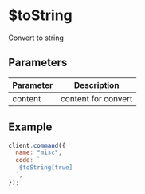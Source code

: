 # $toString

Convert to string

## Parameters

| Parameter | Description         |
| --------- | ------------------- |
| content   | content for convert |

## Example

```js
client.command({
  name: "misc",
  code: `
   $toString[true]
  `,
});
```

